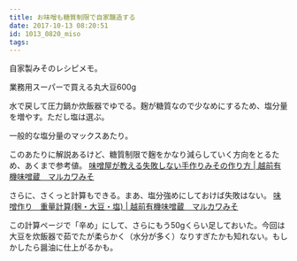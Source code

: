 ```yaml
---
title: お味噌も糖質制限で自家醸造する
date: 2017-10-13 08:20:51
id: 1013_0820_miso
tags:
---
```


自家製みそのレシピメモ。

業務用スーパーで買える丸大豆600g

水で戻して圧力鍋か炊飯器でゆでる。麹が糖質なので少なめにするため、塩分量を増やす。ただし塩は選ぶ。

一般的な塩分量のマックスあたり。

このあたりに解説あるけど、糖質制限で麹をかなり減らしていく方向をとるため、あくまで参考値。
[味噌屋が教える失敗しない手作りみその作り方 | 越前有機味噌蔵　マルカワみそ](http://marukawamiso.com/make-miso/85.html)

さらに、さくっと計算もできる。まあ、塩分強めにしておけば失敗はない。
[味噌作り　重量計算(麹・大豆・塩) | 越前有機味噌蔵　マルカワみそ](http://marukawamiso.com/culc)

この計算ページで「辛め」にして、さらにもう50gくらい足しておいた。今回は大豆を炊飯器で茹でたが柔らかく（水分が多く）なりすぎたかも知れない。もしかしたら醤油に仕上がるかも。
